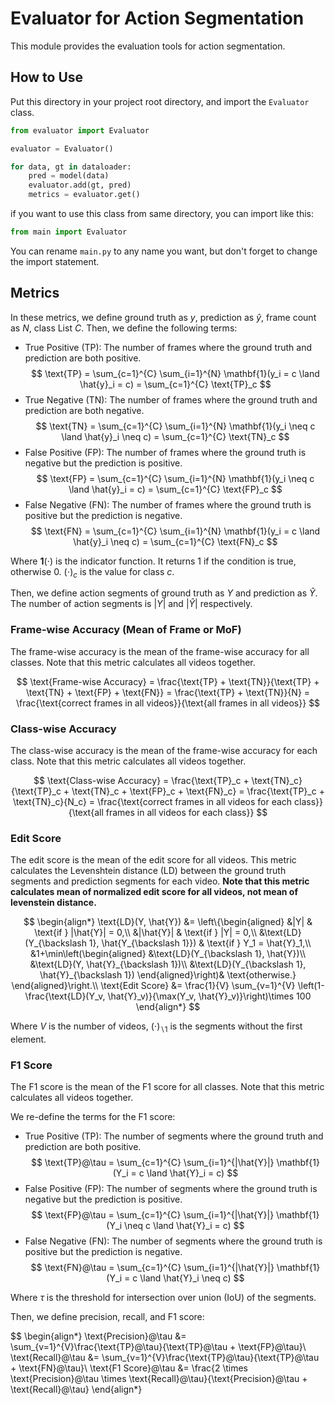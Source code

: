 # Evaluator for Action Segmentation

This module provides the evaluation tools for action segmentation.

## How to Use

Put this directory in your project root directory, and import the `Evaluator` class.

```python
from evaluator import Evaluator

evaluator = Evaluator()

for data, gt in dataloader:
    pred = model(data)
    evaluator.add(gt, pred)
    metrics = evaluator.get()
```

if you want to use this class from same directory, you can import like this:

```python
from main import Evaluator
```

You can rename `main.py` to any name you want, but don't forget to change the import statement.

## Metrics

In these metrics, we define ground truth as $y$, prediction as $\hat{y}$, frame count as $N$, class List $C$. Then, we define the following terms:

- True Positive (TP): The number of frames where the ground truth and prediction are both positive.
    $$
    \text{TP} = \sum_{c=1}^{C} \sum_{i=1}^{N} \mathbf{1}(y_i = c \land \hat{y}_i = c) = \sum_{c=1}^{C} \text{TP}_c
    $$
- True Negative (TN): The number of frames where the ground truth and prediction are both negative.
    $$
    \text{TN} = \sum_{c=1}^{C} \sum_{i=1}^{N} \mathbf{1}(y_i \neq c \land \hat{y}_i \neq c) = \sum_{c=1}^{C} \text{TN}_c
    $$
- False Positive (FP): The number of frames where the ground truth is negative but the prediction is positive.
    $$
    \text{FP} = \sum_{c=1}^{C} \sum_{i=1}^{N} \mathbf{1}(y_i \neq c \land \hat{y}_i = c) = \sum_{c=1}^{C} \text{FP}_c
    $$
- False Negative (FN): The number of frames where the ground truth is positive but the prediction is negative.
    $$
    \text{FN} = \sum_{c=1}^{C} \sum_{i=1}^{N} \mathbf{1}(y_i = c \land \hat{y}_i \neq c) = \sum_{c=1}^{C} \text{FN}_c
    $$

Where $\mathbf{1}(\cdot)$ is the indicator function. It returns 1 if the condition is true, otherwise 0. $(\cdot)_c$ is the value for class $c$.

Then, we define action segments of ground truth as $Y$ and prediction as $\hat{Y}$. The number of action segments is $|Y|$ and $|\hat{Y}|$ respectively.

### Frame-wise Accuracy (Mean of Frame or MoF)

The frame-wise accuracy is the mean of the frame-wise accuracy for all classes. Note that this metric calculates all videos together.

$$
\text{Frame-wise Accuracy} = \frac{\text{TP} + \text{TN}}{\text{TP} + \text{TN} + \text{FP} + \text{FN}} = \frac{\text{TP} + \text{TN}}{N} = \frac{\text{correct frames in all videos}}{\text{all frames in all videos}}
$$

### Class-wise Accuracy

The class-wise accuracy is the mean of the frame-wise accuracy for each class. Note that this metric calculates all videos together.

$$
\text{Class-wise Accuracy} = \frac{\text{TP}_c + \text{TN}_c}{\text{TP}_c + \text{TN}_c + \text{FP}_c + \text{FN}_c} = \frac{\text{TP}_c + \text{TN}_c}{N_c} = \frac{\text{correct frames in all videos for each class}}{\text{all frames in all videos for each class}}
$$

### Edit Score

The edit score is the mean of the edit score for all videos. This metric calculates the Levenshtein distance (LD) between the ground truth segments and prediction segments for each video. **Note that this metric calculates mean of normalized edit score for all videos, not mean of levenstein distance.**

$$
\begin{align*}
    \text{LD}(Y, \hat{Y}) &= \left\{\begin{aligned}
        &|Y| & \text{if } |\hat{Y}| = 0,\\
        &|\hat{Y}| & \text{if } |Y| = 0,\\
        &\text{LD}(Y_{\backslash 1}, \hat{Y_{\backslash 1}}) & \text{if } Y_1 = \hat{Y}_1,\\
        &1+\min\left(\begin{aligned}
            &\text{LD}(Y_{\backslash 1}, \hat{Y})\\
            &\text{LD}(Y, \hat{Y}_{\backslash 1})\\
            &\text{LD}(Y_{\backslash 1}, \hat{Y}_{\backslash 1})
        \end{aligned}\right)& \text{otherwise.}
    \end{aligned}\right.\\
    \text{Edit Score} &= \frac{1}{V} \sum_{v=1}^{V} \left(1-\frac{\text{LD}(Y_v, \hat{Y}_v)}{\max(Y_v, \hat{Y}_v)}\right)\times 100
\end{align*}
$$

Where $V$ is the number of videos, $(\cdot)_{\backslash 1}$ is the segments without the first element.

### F1 Score

The F1 score is the mean of the F1 score for all classes. Note that this metric calculates all videos together.

We re-define the terms for the F1 score:

- True Positive (TP): The number of segments where the ground truth and prediction are both positive.
    $$
    \text{TP}@\tau = \sum_{c=1}^{C} \sum_{i=1}^{|\hat{Y}|} \mathbf{1}(Y_i = c \land \hat{Y}_i = c)
    $$
- False Positive (FP): The number of segments where the ground truth is negative but the prediction is positive.
    $$
    \text{FP}@\tau = \sum_{c=1}^{C} \sum_{i=1}^{|\hat{Y}|} \mathbf{1}(Y_i \neq c \land \hat{Y}_i = c)
    $$
- False Negative (FN): The number of segments where the ground truth is positive but the prediction is negative.
    $$
    \text{FN}@\tau = \sum_{c=1}^{C} \sum_{i=1}^{|\hat{Y}|} \mathbf{1}(Y_i = c \land \hat{Y}_i \neq c)
    $$

Where $\tau$ is the threshold for intersection over union (IoU) of the segments.

Then, we define precision, recall, and F1 score:

$$
\begin{align*}
    \text{Precision}@\tau &= \sum_{v=1}^{V}\frac{\text{TP}@\tau}{\text{TP}@\tau + \text{FP}@\tau}\\
    \text{Recall}@\tau &= \sum_{v=1}^{V}\frac{\text{TP}@\tau}{\text{TP}@\tau + \text{FN}@\tau}\\
    \text{F1 Score}@\tau &= \frac{2 \times \text{Precision}@\tau \times \text{Recall}@\tau}{\text{Precision}@\tau + \text{Recall}@\tau}
\end{align*}
